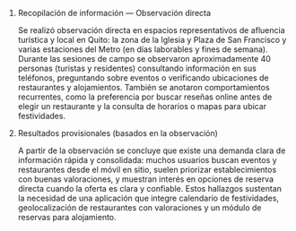 1. Recopilación de información — Observación directa

    Se realizó observación directa en espacios representativos de afluencia turística y local en Quito: la zona de la Iglesia y Plaza de San Francisco y varias estaciones del Metro (en días laborables y fines de semana). Durante las sesiones de campo se observaron aproximadamente 40 personas (turistas y residentes) consultando información en sus teléfonos, preguntando sobre eventos o verificando ubicaciones de restaurantes y alojamientos. También se anotaron comportamientos recurrentes, como la preferencia por buscar reseñas online antes de elegir un restaurante y la consulta de horarios o mapas para ubicar festividades.

2. Resultados provisionales (basados en la observación)

    A partir de la observación se concluye que existe una demanda clara de información rápida y consolidada: muchos usuarios buscan eventos y restaurantes desde el móvil en sitio, suelen priorizar establecimientos con buenas valoraciones, y muestran interés en opciones de reserva directa cuando la oferta es clara y confiable. Estos hallazgos sustentan la necesidad de una aplicación que integre calendario de festividades, geolocalización de restaurantes con valoraciones y un módulo de reservas para alojamiento.
 